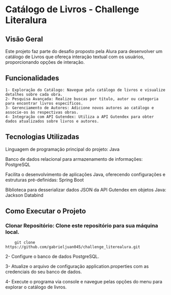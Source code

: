 <h1>Catálogo de Livros - Challenge Literalura</h1>

<h2>Visão Geral</h2>

 <p>Este projeto faz parte do desafio proposto pela Alura para desenvolver um catálogo de Livros que ofereça interação textual com os usuários, proporcionando opções de interação.</p>

<h2>Funcionalidades</h2>

    1- Exploração do Catálogo: Navegue pelo catálogo de livros e visualize detalhes sobre cada obra.
    2- Pesquisa Avançada: Realize buscas por título, autor ou categoria para encontrar livros específicos.
    3- Gerenciamento de Autores: Adicione novos autores ao catálogo e associe-os às respectivas obras.
    4- Integração com API Gutendex: Utiliza a API Gutendex para obter dados atualizados sobre livros e autores.


<h2>Tecnologias Utilizadas</h2>
<p>Linguagem de programação principal do projeto: Java</p>
<p>Banco de dados relacional para armazenamento de informações: PostgreSQL</p>
<p>Facilita o desenvolvimento de aplicações Java, oferecendo configurações e estruturas pré-definidas: Spring Boot</p>
<p>Biblioteca para desserializar dados JSON da API Gutendex em objetos Java: Jackson Databind</p>

<h2>Como Executar o Projeto</h2>

 <h3>Clonar Repositório: Clone este repositório para sua máquina local.</h3>
 
        git clone https://github.com/gabrieljuan045/challenge_literealura.git
        
 <p>2- Configure o banco de dados PostgreSQL.</p>
 <p>3- Atualize o arquivo de configuração application.properties com as credenciais do seu banco de dados.</p>
 <p>4- Execute o programa via console e navegue pelas opções do menu para explorar o catálogo de livros.</p>
